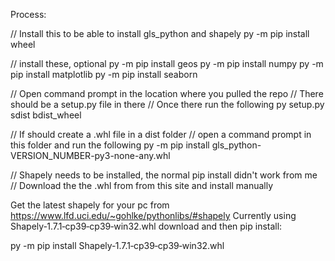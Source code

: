 Process:

// Install this to be able to install gls_python and shapely
py -m pip install wheel

// install these, optional
py -m pip install geos
py -m pip install numpy
py -m pip install matplotlib
py -m pip install seaborn

// Open command prompt in the location where you pulled the repo
// There should be a setup.py file in there
// Once there run the following
py setup.py sdist bdist_wheel

// If should create a .whl file in a dist folder
// open a command prompt in this folder and run the following
py -m pip install gls_python-VERSION_NUMBER-py3-none-any.whl


// Shapely needs to be installed, the normal pip install didn't work from me
// Download the the .whl from from this site and install manually

Get the latest shapely for your pc from
https://www.lfd.uci.edu/~gohlke/pythonlibs/#shapely
Currently using Shapely‑1.7.1‑cp39‑cp39‑win32.whl
download and then pip install:

py -m pip install Shapely‑1.7.1‑cp39‑cp39‑win32.whl